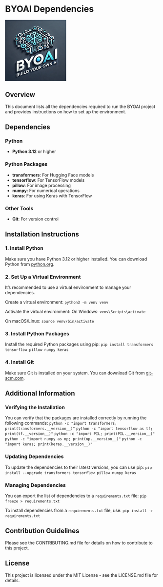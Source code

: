# BYOAI Dependencies

<img src="./assets/logo.png" alt="BYOAI Logo" width="200" />

## Overview
This document lists all the dependencies required to run the BYOAI project and provides instructions on how to set up the environment.

## Dependencies

### Python
- **Python 3.12** or higher

### Python Packages
- **transformers**: For Hugging Face models
- **tensorflow**: For TensorFlow models
- **pillow**: For image processing
- **numpy**: For numerical operations
- **keras**: For using Keras with TensorFlow

### Other Tools
- **Git**: For version control

## Installation Instructions

### 1. Install Python
Make sure you have Python 3.12 or higher installed. You can download Python from [python.org](https://www.python.org/downloads/).

### 2. Set Up a Virtual Environment
It’s recommended to use a virtual environment to manage your dependencies.

Create a virtual environment:
`python3 -m venv venv`

Activate the virtual environment:
On Windows:
`venv\Scripts\activate`

On macOS/Linux:
`source venv/bin/activate`

### 3. Install Python Packages
Install the required Python packages using pip:
`pip install transformers tensorflow pillow numpy keras`

### 4. Install Git
Make sure Git is installed on your system. You can download Git from [git-scm.com](https://git-scm.com/).

## Additional Information

### Verifying the Installation
You can verify that the packages are installed correctly by running the following commands:
`python -c "import transformers; print(transformers.__version__)"`
`python -c "import tensorflow as tf; print(tf.__version__)"`
`python -c "import PIL; print(PIL.__version__)"`
`python -c "import numpy as np; print(np.__version__)"`
`python -c "import keras; print(keras.__version__)"`

### Updating Dependencies
To update the dependencies to their latest versions, you can use pip:
`pip install --upgrade transformers tensorflow pillow numpy keras`

### Managing Dependencies
You can export the list of dependencies to a `requirements.txt` file:
`pip freeze > requirements.txt`

To install dependencies from a `requirements.txt` file, use:
`pip install -r requirements.txt`

## Contribution Guidelines
Please see the CONTRIBUTING.md file for details on how to contribute to this project.

## License
This project is licensed under the MIT License - see the LICENSE.md file for details.
